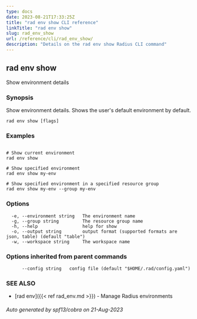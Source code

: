 ```yaml
---
type: docs
date: 2023-08-21T17:33:25Z
title: "rad env show CLI reference"
linkTitle: "rad env show"
slug: rad_env_show
url: /reference/cli/rad_env_show/
description: "Details on the rad env show Radius CLI command"
---
```

## rad env show

Show environment details

### Synopsis

Show environment details. Shows the user's default environment by default.

```
rad env show [flags]
```

### Examples

```

# Show current environment
rad env show

# Show specified environment
rad env show my-env

# Show specified environment in a specified resource group
rad env show my-env --group my-env

```

### Options

```
  -e, --environment string   The environment name
  -g, --group string         The resource group name
  -h, --help                 help for show
  -o, --output string        output format (supported formats are json, table) (default "table")
  -w, --workspace string     The workspace name
```

### Options inherited from parent commands

```
      --config string   config file (default "$HOME/.rad/config.yaml")
```

### SEE ALSO

* [rad env]({{< ref rad_env.md >}})	 - Manage Radius environments

###### Auto generated by spf13/cobra on 21-Aug-2023
